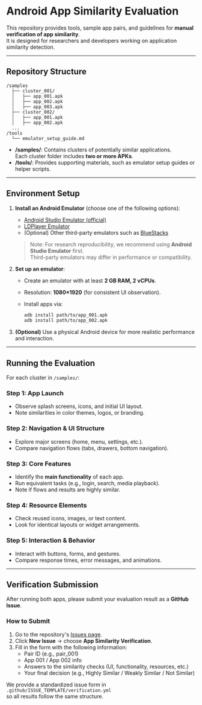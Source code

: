# Android App Similarity Evaluation

This repository provides tools, sample app pairs, and guidelines for **manual verification of app similarity**.  
It is designed for researchers and developers working on application similarity detection.

---

## Repository Structure

```
/samples
  ├── cluster_001/
  │   ├── app_001.apk
  │   ├── app_002.apk
  │   ├── app_003.apk
  ├── cluster_002/
  │   ├── app_001.apk
  │   ├── app_002.apk
  ...
/tools
  └── emulator_setup_guide.md
```

- **/samples/**: Contains clusters of potentially similar applications.  
  Each cluster folder includes **two or more APKs**.  
- **/tools/**: Provides supporting materials, such as emulator setup guides or helper scripts.

---

## Environment Setup

1. **Install an Android Emulator** (choose one of the following options):  
   - [Android Studio Emulator (official)](https://developer.android.com/studio/run/emulator)  
   - [LDPlayer Emulator](https://www.ldmnq.com/)  
   - (Optional) Other third-party emulators such as [BlueStacks](https://www.bluestacks.com/)  

   > Note: For research reproducibility, we recommend using **Android Studio Emulator** first.  
   > Third-party emulators may differ in performance or compatibility.

2. **Set up an emulator**:

   - Create an emulator with at least **2 GB RAM, 2 vCPUs**.

   - Resolution: **1080×1920** (for consistent UI observation).

   - Install apps via:

     ```bash
     adb install path/to/app_001.apk
     adb install path/to/app_002.apk
     ```

3. **(Optional)** Use a physical Android device for more realistic performance and interaction.

---

##  Running the Evaluation

For each cluster in `/samples/`:

### Step 1: App Launch

- Observe splash screens, icons, and initial UI layout.  
- Note similarities in color themes, logos, or branding.

### Step 2: Navigation & UI Structure

- Explore major screens (home, menu, settings, etc.).  
- Compare navigation flows (tabs, drawers, bottom navigation).  

### Step 3: Core Features

- Identify the **main functionality** of each app.  
- Run equivalent tasks (e.g., login, search, media playback).  
- Note if flows and results are highly similar.  

### Step 4: Resource Elements

- Check reused icons, images, or text content.  
- Look for identical layouts or widget arrangements.  

### Step 5: Interaction & Behavior

- Interact with buttons, forms, and gestures.  
- Compare response times, error messages, and animations.  

---

##  Verification Submission

After running both apps, please submit your evaluation result as a **GitHub Issue**.

### How to Submit

1. Go to the repository's [Issues page](../../issues).
2. Click **New Issue** → choose **App Similarity Verification**.
3. Fill in the form with the following information:
   - Pair ID (e.g., pair_001)
   - App 001 / App 002 info
   - Answers to the similarity checks (UI, functionality, resources, etc.)
   - Your final decision (e.g., Highly Similar / Weakly Similar / Not Similar)

We provide a standardized issue form in  
`.github/ISSUE_TEMPLATE/verification.yml`  
so all results follow the same structure.

